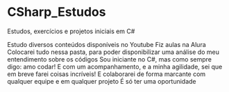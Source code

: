# CSharp_Estudos
Estudos, exercícios e projetos iniciais em C# 

Estudo diversos conteúdos disponíveis no Youtube
Fiz aulas na Alura
Colocarei tudo nessa pasta, para poder disponibilizar uma análise do meu entendimento sobre os códigos
Sou iniciante no C#, mas como sempre digo: amo codar! E com um acompanhamento, e a minha agilidade, sei que em breve farei coisas incríveis!
E colaborarei de forma marcante com qualquer equipe e em qualquer projeto
É só ter uma oportunidade
